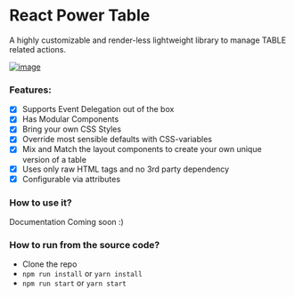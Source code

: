 # React Power Table
A highly customizable and render-less lightweight library to manage TABLE related actions.

<a href="https://www.linkedin.com/in/tuhinkarmakar3882/">![image](https://img.shields.io/badge/LinkedIn-0077B5?style=for-the-badge&logo=linkedin&logoColor=white) </a>

### Features:
- [x] Supports Event Delegation out of the box
- [x] Has Modular Components
- [x] Bring your own CSS Styles
- [x] Override most sensible defaults with CSS-variables
- [x] Mix and Match the layout components to create your own unique version of a table
- [x] Uses only raw HTML tags and no 3rd party dependency
- [x] Configurable via attributes

### How to use it?
Documentation Coming soon :)

### How to run from the source code?

- Clone the repo
- `npm run install` or `yarn install`
- `npm run start` or `yarn start`
